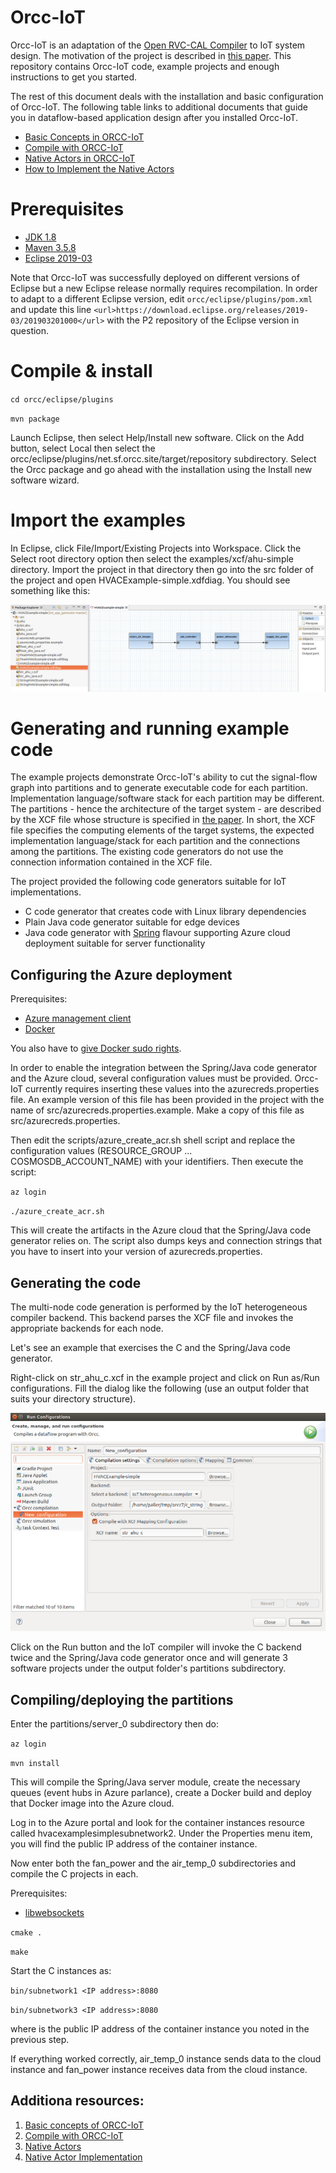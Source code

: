 # Orcc-IoT

Orcc-IoT is an adaptation of the [Open RVC-CAL Compiler](http://orcc.sourceforge.net/) to IoT system design. The motivation of the project is described in
[this paper](https://www.researchgate.net/publication/331319887_Dataflow-based_Heterogeneous_Code_Generator_for_IoT_Applications). This repository contains
Orcc-IoT code, example projects and enough instructions to get you started.

The rest of this document deals with the installation and basic configuration of Orcc-IoT. The following table links to additional documents that
guide you in dataflow-based application design after you installed Orcc-IoT. 

* [Basic Concepts in ORCC-IoT](BasicConcepts.md)
* [Compile with ORCC-IoT](CompileWithORCC.md)
* [Native Actors in ORCC-IoT](NativeActors.md)
* [How to Implement the Native Actors](NativeActorImpl.md)

# Prerequisites

* [JDK 1.8](https://www.oracle.com/technetwork/java/javase/downloads/jdk8-downloads-2133151.html)
* [Maven 3.5.8](https://maven.apache.org/download.cgi)
* [Eclipse 2019-03](https://www.eclipse.org/downloads/packages/release/2019-03/r)

Note that Orcc-IoT was successfully deployed on different versions of Eclipse but a new Eclipse release normally requires recompilation. In order to adapt to
a different Eclipse version, edit `orcc/eclipse/plugins/pom.xml` and update this line `<url>https://download.eclipse.org/releases/2019-03/201903201000</url>`
with the P2 repository of the Eclipse version in question.

# Compile & install

`cd orcc/eclipse/plugins`

`mvn package`

Launch Eclipse, then select Help/Install new software. Click on the Add button, select Local then select the 
orcc/eclipse/plugins/net.sf.orcc.site/target/repository subdirectory. Select the Orcc package and go ahead
with the installation using the Install new software wizard.

# Import the examples

In Eclipse, click File/Import/Existing Projects into Workspace. Click the Select root directory option then select the examples/xcf/ahu-simple directory.
Import the project in that directory then go into the src folder of the project and open HVACExample-simple.xdfdiag. You should see something like this:

![example-network](imgs/example-network.jpg)

# Generating and running example code

The example projects demonstrate Orcc-IoT's ability to cut the signal-flow graph into partitions and to generate executable code for each partition.
Implementation language/software stack for each partition may be different. The partitions - hence the architecture of the target system - are described
by the XCF file whose structure is specified in [the paper](https://www.researchgate.net/publication/331319887_Dataflow-based_Heterogeneous_Code_Generator_for_IoT_Applications). In short, the XCF file specifies the computing elements of the target systems, the expected
implementation language/stack for each partition and the connections among the partitions. The existing code generators do not use the connection
information contained in the XCF file.

The project provided the following code generators suitable for IoT implementations.

* C code generator that creates code with Linux library dependencies
* Plain Java code generator suitable for edge devices
* Java code generator with [Spring](https://spring.io/) flavour supporting Azure cloud deployment suitable for server functionality

## Configuring the Azure deployment

Prerequisites:

* [Azure management client](https://docs.microsoft.com/en-us/cli/azure/install-azure-cli?view=azure-cli-latest)
* [Docker](https://docs.docker.com/install/)

You also have to [give Docker sudo rights](https://docs.docker.com/install/linux/linux-postinstall/).

In order to enable the integration between the Spring/Java code generator and the Azure cloud, 
several configuration values must be provided. Orcc-IoT currently requires inserting these values into 
the azurecreds.properties file. An example version of this file has been provided in the project with the
name of src/azurecreds.properties.example. Make a copy of this file as src/azurecreds.properties.

Then edit the scripts/azure_create_acr.sh shell script and replace the configuration values 
(RESOURCE_GROUP ... COSMOSDB_ACCOUNT_NAME) with your identifiers. Then execute the script:

`az login`

`./azure_create_acr.sh`

This will create the artifacts in the Azure cloud that the Spring/Java code generator relies on. The script also dumps
keys and connection strings that you have to insert into your version of azurecreds.properties.

## Generating the code

The multi-node code generation is performed by the IoT heterogeneous compiler backend. This backend parses
the XCF file and invokes the appropriate backends for each node.

Let's see an example that exercises the C and the Spring/Java code generator.

Right-click on str_ahu_c.xcf in the example project and click on Run as/Run configurations. Fill the dialog like the following 
(use an output folder that suits your directory structure).

![run-configurations](imgs/run-configurations.jpg)

Click on the Run button and the IoT compiler will invoke the C backend twice and the Spring/Java code generator once and will
generate 3 software projects under the output folder's partitions subdirectory.

## Compiling/deploying the partitions

Enter the partitions/server_0 subdirectory then do:

`az login`

`mvn install`

This will compile the Spring/Java server module, create the necessary queues (event hubs in Azure parlance), create a Docker
build and deploy that Docker image into the Azure cloud.

Log in to the Azure portal and look for the container instances resource called hvacexamplesimplesubnetwork2. Under the Properties
menu item, you will find the public IP address of the container instance.

Now enter both the fan_power and the air_temp_0 subdirectories and compile the C projects in each.

Prerequisites:

* [libwebsockets](https://libwebsockets.org/)

`cmake .`

`make`

Start the C instances as:

`bin/subnetwork1 <IP address>:8080`

`bin/subnetwork3 <IP address>:8080`

where <IP address> is the public IP address of the container instance you noted in the previous step.

If everything worked correctly, air_temp_0 instance sends data to the cloud instance and fan_power instance receives data from
the cloud instance.

## Additiona resources:
1. [Basic concepts of ORCC-IoT](BasicConcepts.md) 
2. [Compile with ORCC-IoT](CompileWithORCC.md)
3. [Native Actors](NativeActors.md)
4. [Native Actor Implementation](NativeActorImpl.md) 



